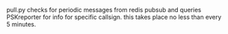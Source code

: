 pull.py checks for periodic messages from redis pubsub and queries 
PSKreporter for info for specific callsign.  this takes place no 
less than every 5 minutes.
